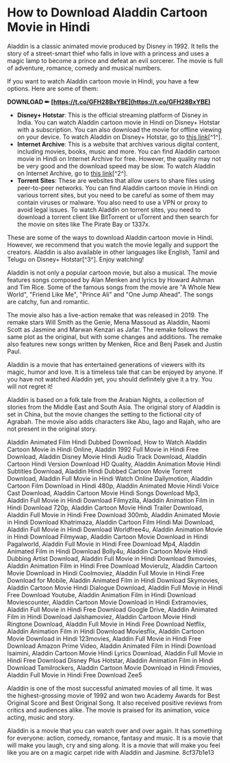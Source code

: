 # How to Download Aladdin Cartoon Movie in Hindi
 
Aladdin is a classic animated movie produced by Disney in 1992. It tells the story of a street-smart thief who falls in love with a princess and uses a magic lamp to become a prince and defeat an evil sorcerer. The movie is full of adventure, romance, comedy and musical numbers.
 
If you want to watch Aladdin cartoon movie in Hindi, you have a few options. Here are some of them:
 
**DOWNLOAD ✏ [https://t.co/GFH28BxYBE](https://t.co/GFH28BxYBE)**


 
- **Disney+ Hotstar**: This is the official streaming platform of Disney in India. You can watch Aladdin cartoon movie in Hindi on Disney+ Hotstar with a subscription. You can also download the movie for offline viewing on your device. To watch Aladdin on Disney+ Hotstar, go to [this link](https://www.hotstar.com/in/movies/aladdin/1660000031/watch)[^1^].
- **Internet Archive**: This is a website that archives various digital content, including movies, books, music and more. You can find Aladdin cartoon movie in Hindi on Internet Archive for free. However, the quality may not be very good and the download speed may be slow. To watch Aladdin on Internet Archive, go to [this link](https://archive.org/details/aladin-2_202005)[^2^].
- **Torrent Sites**: These are websites that allow users to share files using peer-to-peer networks. You can find Aladdin cartoon movie in Hindi on various torrent sites, but you need to be careful as some of them may contain viruses or malware. You also need to use a VPN or proxy to avoid legal issues. To watch Aladdin on torrent sites, you need to download a torrent client like BitTorrent or uTorrent and then search for the movie on sites like The Pirate Bay or 1337x.

These are some of the ways to download Aladdin cartoon movie in Hindi. However, we recommend that you watch the movie legally and support the creators. Aladdin is also available in other languages like English, Tamil and Telugu on Disney+ Hotstar[^3^]. Enjoy watching!
  
Aladdin is not only a popular cartoon movie, but also a musical. The movie features songs composed by Alan Menken and lyrics by Howard Ashman and Tim Rice. Some of the famous songs from the movie are "A Whole New World", "Friend Like Me", "Prince Ali" and "One Jump Ahead". The songs are catchy, fun and romantic.
 
The movie also has a live-action remake that was released in 2019. The remake stars Will Smith as the Genie, Mena Massoud as Aladdin, Naomi Scott as Jasmine and Marwan Kenzari as Jafar. The remake follows the same plot as the original, but with some changes and additions. The remake also features new songs written by Menken, Rice and Benj Pasek and Justin Paul.
 
Aladdin is a movie that has entertained generations of viewers with its magic, humor and love. It is a timeless tale that can be enjoyed by anyone. If you have not watched Aladdin yet, you should definitely give it a try. You will not regret it!
  
Aladdin is based on a folk tale from the Arabian Nights, a collection of stories from the Middle East and South Asia. The original story of Aladdin is set in China, but the movie changes the setting to the fictional city of Agrabah. The movie also adds characters like Abu, Iago and Rajah, who are not present in the original story.
 
Aladdin Animated Film Hindi Dubbed Download,  How to Watch Aladdin Cartoon Movie in Hindi Online,  Aladdin 1992 Full Movie in Hindi Free Download,  Aladdin Disney Movie Hindi Audio Track Download,  Aladdin Cartoon Hindi Version Download HD Quality,  Aladdin Animation Movie Hindi Subtitles Download,  Aladdin Hindi Dubbed Cartoon Movie Torrent Download,  Aladdin Full Movie in Hindi Watch Online Dailymotion,  Aladdin Cartoon Film Download in Hindi 480p,  Aladdin Animated Movie Hindi Voice Cast Download,  Aladdin Cartoon Movie Hindi Songs Download Mp3,  Aladdin Full Movie in Hindi Download Filmyzilla,  Aladdin Animation Film in Hindi Download 720p,  Aladdin Cartoon Movie Hindi Trailer Download,  Aladdin Full Movie in Hindi Free Download 300mb,  Aladdin Animated Movie in Hindi Download Khatrimaza,  Aladdin Cartoon Film Hindi Mai Download,  Aladdin Full Movie in Hindi Download Worldfree4u,  Aladdin Animation Movie in Hindi Download Filmywap,  Aladdin Cartoon Movie Download in Hindi Pagalworld,  Aladdin Full Movie in Hindi Free Download Mp4,  Aladdin Animated Film in Hindi Download Bolly4u,  Aladdin Cartoon Movie Hindi Dubbing Artist Download,  Aladdin Full Movie in Hindi Download 9xmovies,  Aladdin Animation Film in Hindi Free Download Movierulz,  Aladdin Cartoon Movie Download in Hindi Coolmoviez,  Aladdin Full Movie in Hindi Free Download for Mobile,  Aladdin Animated Film in Hindi Download Skymovies,  Aladdin Cartoon Movie Hindi Dialogue Download,  Aladdin Full Movie in Hindi Free Download Youtube,  Aladdin Animation Film in Hindi Download Moviescounter,  Aladdin Cartoon Movie Download in Hindi Extramovies,  Aladdin Full Movie in Hindi Free Download Google Drive,  Aladdin Animated Film in Hindi Download Jalshamoviez,  Aladdin Cartoon Movie Hindi Ringtone Download,  Aladdin Full Movie in Hindi Free Download Netflix,  Aladdin Animation Film in Hindi Download Moviesflix,  Aladdin Cartoon Movie Download in Hindi 123movies,  Aladdin Full Movie in Hindi Free Download Amazon Prime Video,  Aladdin Animated Film in Hindi Download Isaimini,  Aladdin Cartoon Movie Hindi Lyrics Download,  Aladdin Full Movie in Hindi Free Download Disney Plus Hotstar,  Aladdin Animation Film in Hindi Download Tamilrockers,  Aladdin Cartoon Movie Download in Hindi Fmovies,  Aladdin Full Movie in Hindi Free Download Zee5
 
Aladdin is one of the most successful animated movies of all time. It was the highest-grossing movie of 1992 and won two Academy Awards for Best Original Score and Best Original Song. It also received positive reviews from critics and audiences alike. The movie is praised for its animation, voice acting, music and story.
 
Aladdin is a movie that you can watch over and over again. It has something for everyone: action, comedy, romance, fantasy and music. It is a movie that will make you laugh, cry and sing along. It is a movie that will make you feel like you are on a magic carpet ride with Aladdin and Jasmine.
 8cf37b1e13
 
